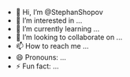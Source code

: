 - 👋 Hi, I’m @StephanShopov
- 👀 I’m interested in ...
- 🌱 I’m currently learning ...
- 💞️ I’m looking to collaborate on ...
- 📫 How to reach me ...
- 😄 Pronouns: ...
- ⚡ Fun fact: ...

<!---
StephanShopov/StephanShopov is a ✨ special ✨ repository because its `README.md` (this file) appears on your GitHub profile.
You can click the Preview link to take a look at your changes.
--->
